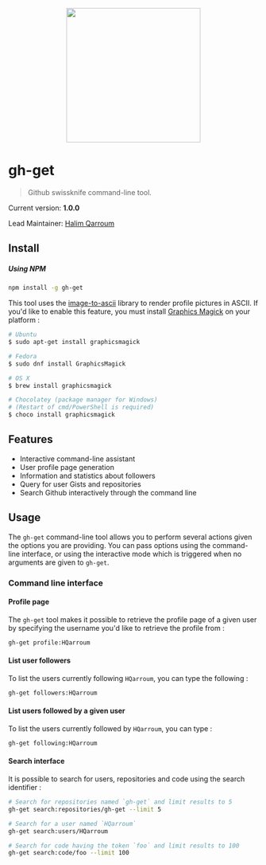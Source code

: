 <p align="center">
 <img width="270" src="https://octodex.github.com/images/inspectocat.jpg" />
</p>

# gh-get
> Github swissknife command-line tool.

Current version: **1.0.0**

Lead Maintainer: [Halim Qarroum](mailto:hqm.post@gmail.com)

## Install

##### Using NPM

```bash
npm install -g gh-get
```

This tool uses the [image-to-ascii](https://github.com/IonicaBizau/image-to-ascii) library to render profile pictures in ASCII. If you'd like to enable this feature, you must install [Graphics Magick](http://www.graphicsmagick.org/) on your platform :

```bash
# Ubuntu
$ sudo apt-get install graphicsmagick

# Fedora
$ sudo dnf install GraphicsMagick

# OS X
$ brew install graphicsmagick

# Chocolatey (package manager for Windows)
# (Restart of cmd/PowerShell is required)
$ choco install graphicsmagick
```

## Features

 * Interactive command-line assistant
 * User profile page generation
 * Information and statistics about followers
 * Query for user Gists and repositories
 * Search Github interactively through the command line

## Usage

The `gh-get` command-line tool allows you to perform several actions given the options you are providing. You can pass options using the command-line interface, or using the interactive mode which is triggered when no arguments are given to `gh-get`.

### Command line interface

#### Profile page

The `gh-get` tool makes it possible to retrieve the profile page of a given user by specifying the username you'd like to retrieve the profile from :

```bash
gh-get profile:HQarroum
```

#### List user followers

To list the users currently following ``HQarroum``, you can type the following :

```bash
gh-get followers:HQarroum
```

#### List users followed by a given user

To list the users currently followed by ``HQarroum``, you can type :

```bash
gh-get following:HQarroum
```

#### Search interface

It is possible to search for users, repositories and code using the search identifier :

```bash
# Search for repositories named `gh-get` and limit results to 5
gh-get search:repositories/gh-get --limit 5

# Search for a user named `HQarroum`
gh-get search:users/HQarroum

# Search for code having the token `foo` and limit results to 100
gh-get search:code/foo --limit 100
```

